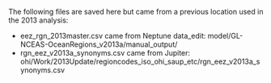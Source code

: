The following files are saved here but came from a previous location used in the 2013 analysis: 

* eez_rgn_2013master.csv came from Neptune data_edit: model/GL-NCEAS-OceanRegions_v2013a/manual_output/
* rgn_eez_v2013a_synonyms.csv came from Jupiter:  ohi/Work/2013Update/regioncodes_iso_ohi_saup_etc/rgn_eez_v2013a_synonyms.csv
